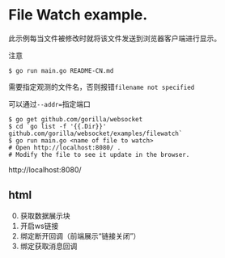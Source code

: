# File Watch example.

此示例每当文件被修改时就将该文件发送到浏览器客户端进行显示。

注意

    $ go run main.go README-CN.md

需要指定观测的文件名，否则报错`filename not specified`

可以通过`--addr=`指定端口

    $ go get github.com/gorilla/websocket
    $ cd `go list -f '{{.Dir}}' github.com/gorilla/websocket/examples/filewatch`
    $ go run main.go <name of file to watch>
    # Open http://localhost:8080/ .
    # Modify the file to see it update in the browser.

http://localhost:8080/ 

## html

0. 获取数据展示块
1. 开启ws链接
2. 绑定断开回调（前端展示“链接关闭”）
3. 绑定获取消息回调
